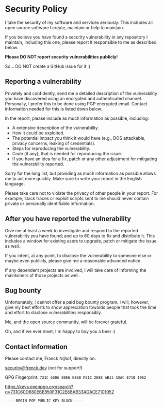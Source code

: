 # Security Policy

I take the security of my software and services seriously. This includes
all open source software I create, maintain or help to maintain.

If you believe you have found a security vulnerability in any repository
I maintain, including this one, please report it responsible to me as
described below.

**Please DO NOT report security vulnerabilities publicly!**

So... DO NOT create a GitHub issue for it ;)

## Reporting a vulnerability

Privately and confidently, send me a detailed description of the vulnerability
you have discovered using an encrypted and authenticated channel. Personally,
I prefer this to be done using PGP encrypted email. Contact information
needed for this is listed down below.

In the report, please include as much information as possible, including:

- A extensive description of the vulnerability.
- How it could be exploited.
- The potential impact you think it would have (e.g., DOS attackable, privacy
  concerns, leaking of credentials).
- Steps for reproducing the vulnerability.
- Code (if any), that is needed for reproducing the issue.
- If you have an idea for a fix, patch or any other adjustment for mitigating
  the vulnerability reported.

Sorry for the long list, but providing as much information as possible allows
me to act more quickly. Make sure to write your report in the English language.

Please take care not to violate the privacy of other people in your report.
For example, stack traces or exploit scripts sent to me should never contain
private or personally identifiable information.

## After you have reported the vulnerability

Give me at least a week to investigate and respond to the reported vulnerability
you have found; and up to 60 days to fix and distribute it. This includes a
window for existing users to upgrade, patch or mitigate the issue as well.

If you intent, at any point, to disclose the vulnerability to someone else
or maybe even publicly, please give me a reasonable advanced notice.

If any dependent projects are involved, I will take care of informing the
maintainers of those projects as well.

## Bug bounty

Unfortunately, I cannot offer a paid bug bounty program. I will, however, give
my best efforts to show appreciation towards people that took the time and
effort to disclose vulnerabilities responsibly.

Me, and the open source community, will be forever grateful.

Oh, and if we ever meet, I'm happy to buy you a beer :)

## Contact information

Please contact me, Franck Nijhof, directly on:

security@frenck.dev (not for support!)

GPG Fingerprint: `731C 60D6 80E6 E850 F31C 2E88 AB33 ADAC E710 1952`

https://keys.openpgp.org/search?q=731C60D680E6E850F31C2E88AB33ADACE7101952

```txt
-----BEGIN PGP PUBLIC KEY BLOCK-----
